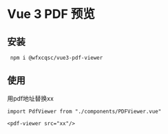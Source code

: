 # Vue 3 PDF 预览

 

 ## 安装

 ```
  npm i @wfxcqsc/vue3-pdf-viewer

 ```

 ## 使用

用pdf地址替换xx

 ```
import PdfViewer from "./components/PDFViewer.vue"

<pdf-viewer src="xx"/>


```